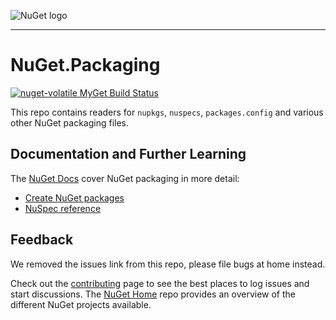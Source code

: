 ![NuGet logo](https://raw.githubusercontent.com/NuGet/Home/master/resources/nuget.png)

----

# NuGet.Packaging

[![nuget-volatile MyGet Build Status](https://www.myget.org/BuildSource/Badge/nuget-volatile?identifier=98de9302-4796-4b96-9fbd-cb1517f2d1fa)](https://www.myget.org/)

This repo contains readers for `nupkgs`, `nuspecs`, `packages.config` and various other NuGet packaging files.

## Documentation and Further Learning

The [NuGet Docs](http://docs.nuget.org) cover NuGet packaging in more detail:

* [Create NuGet packages](http://docs.nuget.org/create)
* [NuSpec reference](http://docs.nuget.org/Create/Nuspec-Reference)

## Feedback

We removed the issues link from this repo, please file bugs at home instead. 

Check out the [contributing](http://docs.nuget.org/contribute) page to see the best places to log issues and start discussions. The [NuGet Home](https://github.com/NuGet/Home) repo provides an overview of the different NuGet projects available.
